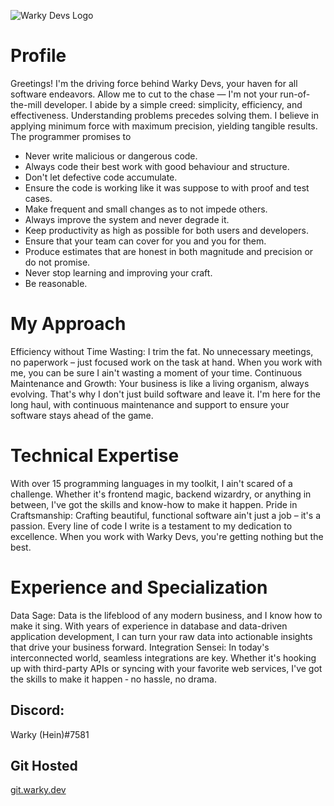  ![Warky Devs Logo](https://warky.dev/favicon.png)

# Profile

Greetings! I'm the driving force behind Warky Devs, your haven for all software endeavors. Allow me to cut to the chase — I'm not your run-of-the-mill developer. I abide by a simple creed: simplicity, efficiency, and effectiveness. Understanding problems precedes solving them. I believe in applying minimum force with maximum precision, yielding tangible results.
The programmer promises to

- Never write malicious or dangerous code.
- Always code their best work with good behaviour and structure.
- Don't let defective code accumulate.
- Ensure the code is working like it was suppose to with proof and test cases.
- Make frequent and small changes as to not impede others.
- Always improve the system and never degrade it.
- Keep productivity as high as possible for both users and developers.
- Ensure that your team can cover for you and you for them.
- Produce estimates that are honest in both magnitude and precision or do not promise.
- Never stop learning and improving your craft.
- Be reasonable.

# My Approach

Efficiency without Time Wasting: I trim the fat. No unnecessary meetings, no paperwork – just focused work on the task at hand. When you work with me, you can be sure I ain't wasting a moment of your time.
Continuous Maintenance and Growth: Your business is like a living organism, always evolving. That's why I don't just build software and leave it. I'm here for the long haul, with continuous maintenance and support to ensure your software stays ahead of the game.

# Technical Expertise

With over 15 programming languages in my toolkit, I ain't scared of a challenge. Whether it's frontend magic, backend wizardry, or anything in between, I've got the skills and know-how to make it happen.
Pride in Craftsmanship: Crafting beautiful, functional software ain't just a job – it's a passion. Every line of code I write is a testament to my dedication to excellence. When you work with Warky Devs, you're getting nothing but the best.

# Experience and Specialization

Data Sage: Data is the lifeblood of any modern business, and I know how to make it sing. With years of experience in database and data-driven application development, I can turn your raw data into actionable insights that drive your business forward.
Integration Sensei: In today's interconnected world, seamless integrations are key. Whether it's hooking up with third-party APIs or syncing with your favorite web services, I've got the skills to make it happen ‐ no hassle, no drama.

## Discord: 
Warky (Hein)#7581

## Git Hosted
[git.warky.dev](https://git.warky.dev)
